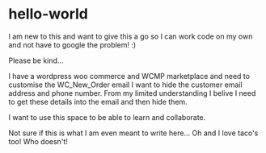 # hello-world
I am new to this and want to give this a go so I can work code on my own and not have to google the problem!
:)

Please be kind...

I have a wordpress woo commerce and WCMP marketplace and need to customise the WC_New_Order email
I want to hide the customer email address and phone number. From my limited understanding I belive I need to get these details into the email and then hide them.

I want to use this space to be able to learn and collaborate.

Not sure if this is what I am even meant to write here... Oh and I love taco's too! Who doesn't!
